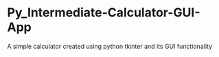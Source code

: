# Py_Intermediate-Calculator-GUI-App
 A simple calculator created using python tkinter and its GUI functionality
